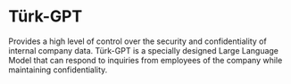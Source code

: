 # Türk-GPT

Provides a high level of control over the security and confidentiality of internal company data. Türk-GPT is a specially designed Large Language Model that can respond to inquiries from employees of the company while maintaining confidentiality.
